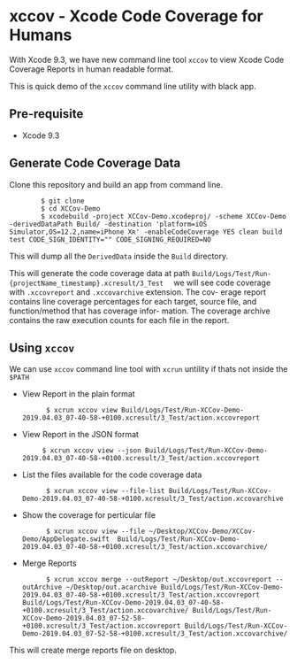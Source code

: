 #  xccov - Xcode Code Coverage for Humans 

With Xcode 9.3, we have new command line tool `xccov` to view Xcode Code Coverage Reports in human readable format. 

This is quick demo of the `xccov` command line utility with black app. 

## Pre-requisite 

* Xcode 9.3 


## Generate Code Coverage Data 

Clone this repository and build an app from command line. 

            $ git clone 
            $ cd XCCov-Demo
            $ xcodebuild -project XCCov-Demo.xcodeproj/ -scheme XCCov-Demo -derivedDataPath Build/ -destination 'platform=iOS Simulator,OS=12.2,name=iPhone Xʀ' -enableCodeCoverage YES clean build test CODE_SIGN_IDENTITY="" CODE_SIGNING_REQUIRED=NO

This will dump all the `DerivedData` inside the `Build` directory. 

This will generate the code coverage data at path `Build/Logs/Test/Run-{projectName_timestamp}.xcresult/3_Test  ` we will see code coverage with 
`.xccovreport` and `.xccovarchive` extension. The cov-
erage report contains line coverage percentages for each target, source file, and function/method that has coverage  infor-
mation.  The  coverage  archive contains the raw execution counts for each file in the report.

## Using `xccov`

We can use `xccov` command line tool with `xcrun` untility if thats not inside the `$PATH` 

* View Report in the plain format 

            $ xcrun xccov view Build/Logs/Test/Run-XCCov-Demo-2019.04.03_07-40-58-+0100.xcresult/3_Test/action.xccovreport

*  View Report in the JSON format 

            $ xcrun xccov view --json Build/Logs/Test/Run-XCCov-Demo-2019.04.03_07-40-58-+0100.xcresult/3_Test/action.xccovreport

* List the files available for the code coverage data 

            $ xcrun xccov view --file-list Build/Logs/Test/Run-XCCov-Demo-2019.04.03_07-40-58-+0100.xcresult/3_Test/action.xccovarchive

* Show the coverage for perticular file 
        
            $ xcrun xccov view --file ~/Desktop/XCCov-Demo/XCCov-Demo/AppDelegate.swift  Build/Logs/Test/Run-XCCov-Demo-2019.04.03_07-40-58-+0100.xcresult/3_Test/action.xccovarchive/


* Merge Reports 

            $ xcrun xccov merge --outReport ~/Desktop/out.xccovreport --outArchive ~/Desktop/out.acarchive Build/Logs/Test/Run-XCCov-Demo-2019.04.03_07-40-58-+0100.xcresult/3_Test/action.xccovreport Build/Logs/Test/Run-XCCov-Demo-2019.04.03_07-40-58-+0100.xcresult/3_Test/action.xccovarchive/ Build/Logs/Test/Run-XCCov-Demo-2019.04.03_07-52-58-+0100.xcresult/3_Test/action.xccovreport Build/Logs/Test/Run-XCCov-Demo-2019.04.03_07-52-58-+0100.xcresult/3_Test/action.xccovarchive/
This will create merge reports file on desktop. 
